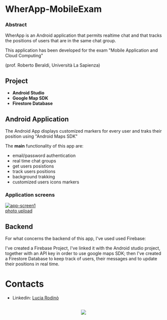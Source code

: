 # WherApp-MobileExam
 
### Abstract 

WherApp is an Android application that permits realtime chat and that tracks the positions of users that are in the same chat group. 

This application has been developed for the exam "Mobile Application and Cloud Computing" 

(prof. Roberto Beraldi, Università La Sapienza)

## Project 

+ **Android Studio**
+ **Google Map SDK**
+ **Firestore Database**

## Android Application

The Android App displays customized markers for every user and traks their position using "Android Maps SDK"

The **main** functionality of this app are:
+ email/password authentication
+ real time chat groups
+ get users posistions 
+ track users positions
+ background trakking
+ customized users icons markers

### Application screens

<a href="https://ibb.co/DLF65rd"><img src="https://i.ibb.co/1bNp8zc/app-screen1.png" alt="app-screen1" border="0"></a><br /><a target='_blank' href='https://it.imgbb.com/'>photo upload</a><br />

## Backend

For what concerns the backend of this app, I've used used Firebase:

I've created a Firebase Project, I've linked it with the Android studio project, together with an API key in order to use google maps SDK; then I've created a Firestore Database to keep track of users, their messages and to update their positions in real time.




# Contacts	

+ Linkedin: [Lucia Rodinò](https://www.linkedin.com/in/lucia-rodinò-b5019815b/)

##	##
<p align=center><a href="url"><img src="https://preview.ibb.co/ebyZCo/logo_rosso_sapienza.png" ></p>

